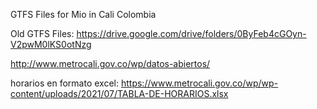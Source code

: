 GTFS Files for Mio in Cali Colombia

Old GTFS Files: https://drive.google.com/drive/folders/0ByFeb4cGOyn-V2pwM0lKS0otNzg

http://www.metrocali.gov.co/wp/datos-abiertos/

 horarios en formato excel: https://www.metrocali.gov.co/wp/wp-content/uploads/2021/07/TABLA-DE-HORARIOS.xlsx
 


